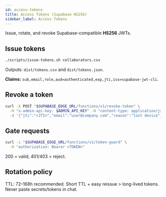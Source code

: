 ```yaml
---
id: access-tokens
title: Access Tokens (Supabase HS256)
sidebar_label: Access Tokens
---
```


Issue, rotate, and revoke Supabase-compatible **HS256** JWTs.

## Issue tokens
```bash
./scripts/issue-tokens.sh collaborators.csv
```

Outputs: `dist/tokens.csv` and `dist/tokens.json`.

**Claims:** `sub,email,role,aud=authenticated,exp,jti,iss=supabase-jwt-cli`.

## Revoke a token

```bash
curl -X POST "$SUPABASE_EDGE_URL/functions/v1/revoke-token" \
  -H "x-admin-api-key: $ADMIN_API_KEY" -H "content-type: application/json" \
  -d '{"jti":"<JTI>","email":"user@company.com","reason":"lost device"}'
```

## Gate requests

```bash
curl -i "$SUPABASE_EDGE_URL/functions/v1/token-guard" \
  -H "authorization: Bearer <TOKEN>"
```

200 = valid; 401/403 = reject.

## Rotation policy

TTL: 72–168h recommended. Short TTL + easy reissue > long-lived tokens. Never paste secrets/tokens in chat.